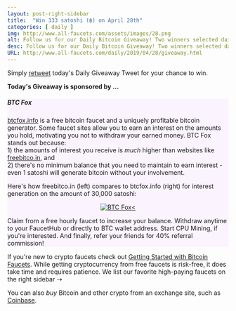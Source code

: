 ```yaml
---
layout: post-right-sidebar
title:  "Win 333 satoshi (฿) on April 28th"
categories: [ daily ]
img: http://www.all-faucets.com/assets/images/28.png
alt: Follow us for our Daily Bitcoin Giveaway! Two winners selected daily!
desc: Follow us for our Daily Bitcoin Giveaway! Two winners selected daily!
URL: http://www.all-faucets.com/daily/2019/04/28/giveaway.html
---
```


Simply <a href="https://twitter.com/intent/user?screen_name=CryptoPayoff" target="_blank">retweet</a> today's Daily Giveaway Tweet for your chance to win.

<b>Today's Giveaway is sponsored by ...</b>

<div class="sidebar-section" style="background-color:#fbf4ff">
     <h5><span>BTC Fox</span></h5>
     <a href="http://bit.ly/www-btcfox" target="_blank">btcfox.info</a> is a free bitcoin faucet and a  uniquely profitable bitcoin generator.
		 Some faucet sites allow you to earn an interest on the amounts you hold, motivating you not to withdraw your earned money. BTC Fox stands out because:<br>
		 1) the amounts of interest you receive is <i>much</i> higher than websites like <a href="http://bit.ly/www-freebitcoin" target="_blank">freebitco.in</a>, and<br>
		 2) there's no minimum balance that you need to maintain to earn interest - even 1 satoshi will generate bitcoin without your involvement.<br>
		 <p> </p>
		 Here's how freebitco.in (left) compares to btcfox.info (right) for interest generation on the amount of 30,000 satoshi:
		 <p> </p>
		 <center><a href="http://bit.ly/www-btcfox" target="_blank"><img src="http://www.all-faucets.com/assets/images/btcfox.info-ad.png" alt="BTC Fox<"/></a></center>
		 <p> </p>
		 Claim from a free hourly faucet to increase your balance. Withdraw anytime to your FaucetHub or directly to BTC wallet address.
		 Start CPU Mining, if you're interested. And finally, refer your friends for 40% referral commission!
</div>

If you're new to crypto faucets check out <a href="http://www.all-faucets.com/start.html">Getting Started with Bitcoin Faucets</a>. While getting cryptocurrency from free faucets is risk-free, it does take time and requires patience. We list our favorite high-paying faucets on the right sidebar ⇢

You can also <i>buy</i> Bitcoin and other crypto from an exchange site, such as <a href="http://bit.ly/www-coinbase" target="_blank">Coinbase</a>.
